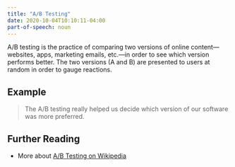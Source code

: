 ```yaml
---
title: "A/B Testing"
date: 2020-10-04T10:10:11-04:00
part-of-speech: noun
---
```


A/B testing is the practice of comparing two versions of online content—websites, apps, marketing emails, etc.—in order to see which version performs better. 
The two versions (A and B) are presented to users at random in order to gauge reactions.

## Example

> The A/B testing really helped us decide which version of our software was more preferred.

## Further Reading
- More about [A/B Testing on Wikipedia](https://en.wikipedia.org/wiki/A/B_testing)

